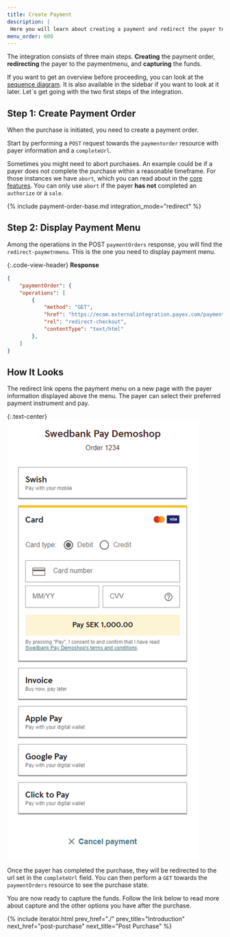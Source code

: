```yaml
---
title: Create Payment
description: |
 Here you will learn about creating a payment and redirect the payer to our secure hosted paymentmenu.
menu_order: 600
---
```


The integration consists of three main steps.
**Creating** the payment order, **redirecting** the payer to the paymentmenu, and
**capturing** the funds.

If you want to get an overview before proceeding, you can look at the [sequence
diagram][sequence-diagram]. It is also available in the sidebar if you want to
look at it later. Let´s get going with the two first steps of the integration.

## Step 1: Create Payment Order

When the purchase is initiated, you need to create a payment order.

Start by performing a `POST` request towards the `paymentorder` resource
with payer information and a `completeUrl`.

Sometimes you might need to abort purchases. An example could be if a payer does
not complete the purchase within a reasonable timeframe. For those instances we
have `abort`, which you can read about in the [core features][abort-feature].
You can only use `abort` if the payer **has not** completed an `authorize` or a
`sale`.

{% include payment-order-base.md integration_mode="redirect" %}

## Step 2: Display Payment Menu

Among the operations in the POST `paymentOrders` response, you will find the
`redirect-paymetnmenu`. This is the one you need to display payment menu.

{:.code-view-header}
**Response**

```json
{
    "paymentOrder": {
    "operations": [
        {
            "method": "GET",
            "href": "https://ecom.externalintegration.payex.com/payment/menu/b934d6f84a89a01852eea01190c2bbcc937ba29228ca7502df8592975ee3bb0d?_tc_tid=30f2168171e142d38bcd4af2c3721959",
            "rel": "redirect-checkout",
            "contentType": "text/html"
        },
    ]
}
```

## How It Looks

The redirect link opens the payment menu on a new page with the payer
information displayed above the menu. The payer can select their preferred
payment instrument and pay.

{:.text-center}
![screenshot of the merchant managed implementation redirect payment menu][redirect-payments-only-menu]

Once the payer has completed the purchase, they will be redirected to the url set in the `completeUrl` field. You can then perform a `GET` towards the
`paymentOrders` resource to see the purchase state.

You are now ready to capture the funds. Follow the link below to read more about
capture and the other options you have after the purchase.

{% include iterator.html prev_href="./"
                         prev_title="Introduction"
                         next_href="post-purchase"
                         next_title="Post Purchase" %}

[abort-feature]: /paymetnmenu/payments-only/features/core/abort
[sequence-diagram]: /paymetnmenu/sequence-diagrams#payments-only-redirect
[redirect-payments-only-menu]: /assets/img/checkout/pay-redirect-menu.png
